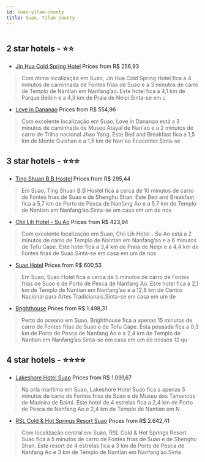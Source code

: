 ```yaml
---
id: suao-yilan-county
title: Suao, Yilan County
---
```


<center><img src="https://i.travelapi.com/hotels/32000000/31790000/31788300/31788204/ed33031e_z.jpg" alt="" /></center>


##  2 star hotels - ⭐️⭐️

-    [Jin Hua Cold Spring Hotel](https://www.hurb.com/br/aud/https://www.hurb.com/br/hotels/suao/jin-hua-cold-spring-hotel-HT-6SV2?cmp=18055) Prices from R$ 256,93
   > Com ótima localização em Suao, Jin Hua Cold Spring Hotel fica a 4 minutos de caminhada de Fontes frias de Suao e a 3 minutos de carro de Templo de Nantian em Nanfang’ao.  Este hotel fica a 4,1 km de Parque Beibin e a 4,3 km de Praia de Neipi.Sinta-se em c
-    [Love in Dananao](https://www.hurb.com/br/aud/https://www.hurb.com/br/hotels/suao/love-in-dananao-HT-MTY1?cmp=18055) Prices from R$ 554,96
   > Com excelente localização em Suao, Love in Dananao está a 3 minutos de caminhada de Museu Atayal de Nan'ao e a 2 minutos de carro de Trilha nacional Jhao Yang.  Este Bed and Breakfast fica a 1,5 km de Monte Guishan e a 1,5 km de Nan'ao Ecocenter.Sinta-se 

##  3 star hotels - ⭐️⭐️⭐️

-    [Ting Shuan B.B Hostel](https://www.hurb.com/br/aud/https://www.hurb.com/br/hotels/suao/ting-shuan-b-b-hostel-HT-KPF4?cmp=18055) Prices from R$ 295,44
   > Em Suao, Ting Shuan B.B Hostel fica a cerca de 10 minutos de carro de Fontes frias de Suao e de Shenghu Shan.  Este Bed and Breakfast fica a 5,7 km de Porto de Pesca de Nanfang Ao e a 5,7 km de Templo de Nantian em Nanfang’ao.Sinta-se em casa em um de nos
-    [Chii Lih Hotel - Su Ao](https://www.hurb.com/br/aud/https://www.hurb.com/br/hotels/suao/chii-lih-hotel-su-ao-HT-IW7J?cmp=18055) Prices from R$ 423,94
   > Com excelente localização em Suao, Chii Lih Hotel - Su Ao está a 2 minutos de carro de Templo de Nantian em Nanfang’ao e a 6 minutos de Tofu Cape.  Este hotel fica a 3,4 km de Praia de Neipi e a 4,4 km de Fontes frias de Suao.Sinta-se em casa em um de nos
-    [Suao Hotel](https://www.hurb.com/br/aud/https://www.hurb.com/br/hotels/suao/suao-hotel-HT-R2M8?cmp=18055) Prices from R$ 600,53
   > Em Suao, Suao Hotel fica a cerca de 5 minutos de carro de Fontes frias de Suao e de Porto de Pesca de Nanfang Ao.  Este hotel fica a 2,1 km de Templo de Nantian em Nanfang’ao e a 12,8 km de Centro Nacional para Artes Tradicionais.Sinta-se em casa em um de
-    [Brighthouse](https://www.hurb.com/br/aud/https://www.hurb.com/br/hotels/suaoighthouse-HT-NWYD?cmp=18055) Prices from R$ 1.498,31
   > Perto do oceano em Suao, Brighthouse fica a apenas 15 minutos de carro de Fontes frias de Suao e de Tofu Cape.  Esta pousada fica a 0,3 km de Porto de Pesca de Nanfang Ao e a 2,4 km de Templo de Nantian em Nanfang’ao.Sinta-se em casa em um de nossos 12 qu

##  4 star hotels - ⭐️⭐️⭐️⭐️

-    [Lakeshore Hotel Suao](https://www.hurb.com/br/aud/https://www.hurb.com/br/hotels/suao/lakeshore-hotel-suao-HT-K9I9?cmp=18055) Prices from R$ 1.091,67
   > Na orla marítima em Suao, Lakeshore Hotel Suao fica a apenas 5 minutos de carro de Fontes frias de Suao e de Museu dos Tamancos de Madeira de Baimi.  Este hotel de 4 estrelas fica a 2,4 km de Porto de Pesca de Nanfang Ao e 2,4 km de Templo de Nantian em N
-    [RSL Cold & Hot Springs Resort Suao](https://www.hurb.com/br/aud/https://www.hurb.com/br/hotels/suao/rsl-cold-hot-springs-resort-suao-HT-6SLE?cmp=18055) Prices from R$ 2.642,41
   > Com localização central em Suao, RSL Cold & Hot Springs Resort Suao fica a 5 minutos de carro de Fontes frias de Suao e de Shenghu Shan.  Este resort de 4 estrelas fica a 3 km de Porto de Pesca de Nanfang Ao e 3 km de Templo de Nantian em Nanfang’ao.Sinta
